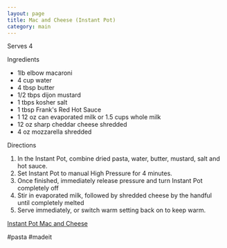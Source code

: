 ```yaml
---
layout: page
title: Mac and Cheese (Instant Pot)
category: main
---
```


Serves 4

Ingredients
- 1lb elbow macaroni
- 4 cup water
- 4 tbsp butter
- 1/2 tbps dijon mustard
- 1 tbps kosher salt
- 1 tbsp Frank's Red Hot Sauce
- 1 12 oz can evaporated milk or 1.5 cups whole milk
- 12 oz sharp cheddar cheese shredded
- 4 oz mozzarella shredded

Directions
1. In the Instant Pot, combine dried pasta, water, butter, mustard, salt and hot sauce.
2. Set Instant Pot to manual High Pressure for 4 minutes.
4. Once finished, immediately release pressure and turn Instant Pot completely off
7. Stir in evaporated milk, followed by shredded cheese by the handful until completely melted
8. Serve immediately, or switch warm setting back on to keep warm.

[Instant Pot Mac and Cheese](https://www.number-2-pencil.com/instant-pot-pressure-cooker-macaroni-and-cheese-5/)

#pasta #madeit

